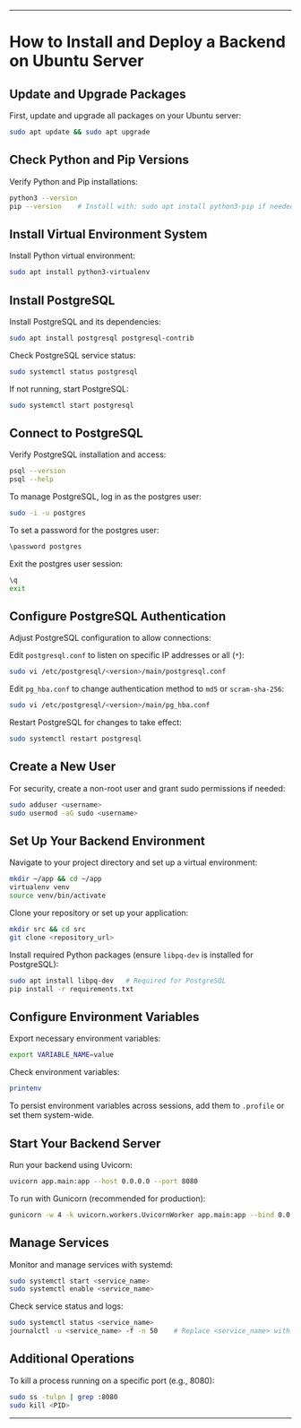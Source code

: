 

---

# How to Install and Deploy a Backend on Ubuntu Server

## Update and Upgrade Packages

First, update and upgrade all packages on your Ubuntu server:

```bash
sudo apt update && sudo apt upgrade
```

## Check Python and Pip Versions

Verify Python and Pip installations:

```bash
python3 --version
pip --version    # Install with: sudo apt install python3-pip if needed
```

## Install Virtual Environment System

Install Python virtual environment:

```bash
sudo apt install python3-virtualenv
```

## Install PostgreSQL

Install PostgreSQL and its dependencies:

```bash
sudo apt install postgresql postgresql-contrib
```

Check PostgreSQL service status:

```bash
sudo systemctl status postgresql
```

If not running, start PostgreSQL:

```bash
sudo systemctl start postgresql
```

## Connect to PostgreSQL

Verify PostgreSQL installation and access:

```bash
psql --version
psql --help
```

To manage PostgreSQL, log in as the postgres user:

```bash
sudo -i -u postgres
```

To set a password for the postgres user:

```bash
\password postgres
```

Exit the postgres user session:

```bash
\q
exit
```

## Configure PostgreSQL Authentication

Adjust PostgreSQL configuration to allow connections:

Edit `postgresql.conf` to listen on specific IP addresses or all (`*`):

```bash
sudo vi /etc/postgresql/<version>/main/postgresql.conf
```

Edit `pg_hba.conf` to change authentication method to `md5` or `scram-sha-256`:

```bash
sudo vi /etc/postgresql/<version>/main/pg_hba.conf
```

Restart PostgreSQL for changes to take effect:

```bash
sudo systemctl restart postgresql
```

## Create a New User

For security, create a non-root user and grant sudo permissions if needed:

```bash
sudo adduser <username>
sudo usermod -aG sudo <username>
```

## Set Up Your Backend Environment

Navigate to your project directory and set up a virtual environment:

```bash
mkdir ~/app && cd ~/app
virtualenv venv
source venv/bin/activate
```

Clone your repository or set up your application:

```bash
mkdir src && cd src
git clone <repository_url>
```

Install required Python packages (ensure `libpq-dev` is installed for PostgreSQL):

```bash
sudo apt install libpq-dev   # Required for PostgreSQL
pip install -r requirements.txt
```

## Configure Environment Variables

Export necessary environment variables:

```bash
export VARIABLE_NAME=value
```

Check environment variables:

```bash
printenv
```

To persist environment variables across sessions, add them to `.profile` or set them system-wide.

## Start Your Backend Server

Run your backend using Uvicorn:

```bash
uvicorn app.main:app --host 0.0.0.0 --port 8080
```

To run with Gunicorn (recommended for production):

```bash
gunicorn -w 4 -k uvicorn.workers.UvicornWorker app.main:app --bind 0.0.0.0:8080
```

## Manage Services

Monitor and manage services with systemd:

```bash
sudo systemctl start <service_name>
sudo systemctl enable <service_name>
```

Check service status and logs:

```bash
sudo systemctl status <service_name>
journalctl -u <service_name> -f -n 50    # Replace <service_name> with your service
```

## Additional Operations

To kill a process running on a specific port (e.g., 8080):

```bash
sudo ss -tulpn | grep :8080
sudo kill <PID>
```

---